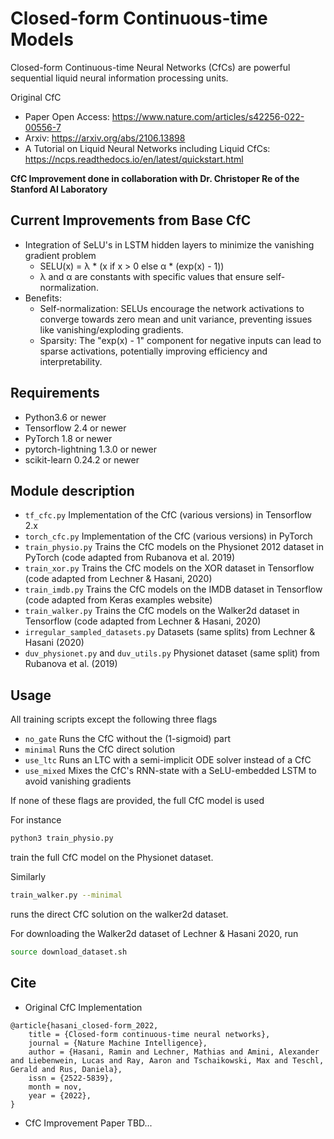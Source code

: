 # Closed-form Continuous-time Models

Closed-form Continuous-time Neural Networks (CfCs) are powerful sequential liquid neural information processing units. 

Original CfC 
- Paper Open Access: https://www.nature.com/articles/s42256-022-00556-7
- Arxiv: https://arxiv.org/abs/2106.13898
- A Tutorial on Liquid Neural Networks including Liquid CfCs: https://ncps.readthedocs.io/en/latest/quickstart.html

**CfC Improvement done in collaboration with Dr. Christoper Re of the Stanford AI Laboratory**

## Current Improvements from Base CfC

- Integration of SeLU's in LSTM hidden layers to minimize the vanishing gradient problem
	- SELU(x) = λ * (x if x > 0 else α * (exp(x) - 1))
	- λ and α are constants with specific values that ensure self-normalization.
- Benefits:
	- Self-normalization: SELUs encourage the network activations to converge towards zero mean and unit variance, preventing issues like vanishing/exploding gradients.
	- Sparsity: The "exp(x) - 1" component for negative inputs can lead to sparse activations, potentially improving efficiency and interpretability.

## Requirements

- Python3.6 or newer
- Tensorflow 2.4 or newer
- PyTorch 1.8 or newer
- pytorch-lightning 1.3.0 or newer
- scikit-learn 0.24.2 or newer

## Module description

- ```tf_cfc.py``` Implementation of the CfC (various versions) in Tensorflow 2.x
- ```torch_cfc.py``` Implementation of the CfC (various versions) in PyTorch
- ```train_physio.py``` Trains the CfC models on the Physionet 2012 dataset in PyTorch (code adapted from Rubanova et al. 2019)
- ```train_xor.py``` Trains the CfC models on the XOR dataset in Tensorflow (code adapted from Lechner & Hasani, 2020)
- ```train_imdb.py``` Trains the CfC models on the IMDB dataset in Tensorflow (code adapted from Keras examples website)
- ```train_walker.py``` Trains the CfC models on the Walker2d dataset in Tensorflow (code adapted from Lechner & Hasani, 2020)
- ```irregular_sampled_datasets.py``` Datasets (same splits) from Lechner & Hasani (2020)
- ```duv_physionet.py``` and ```duv_utils.py``` Physionet dataset (same split) from Rubanova et al. (2019)

## Usage

All training scripts except the following three flags

- ```no_gate``` Runs the CfC without the (1-sigmoid) part
- ```minimal``` Runs the CfC direct solution
- ```use_ltc``` Runs an LTC with a semi-implicit ODE solver instead of a CfC
- ```use_mixed``` Mixes the CfC's RNN-state with a SeLU-embedded LSTM to avoid vanishing gradients

If none of these flags are provided, the full CfC model is used

For instance 

```bash
python3 train_physio.py
```

train the full CfC model on the Physionet dataset.

Similarly

```bash
train_walker.py --minimal
```

runs the direct CfC solution on the walker2d dataset.

For downloading the Walker2d dataset of Lechner & Hasani 2020, run 

```bash
source download_dataset.sh
```

## Cite

- Original CfC Implementation
```
@article{hasani_closed-form_2022,
	title = {Closed-form continuous-time neural networks},
	journal = {Nature Machine Intelligence},
	author = {Hasani, Ramin and Lechner, Mathias and Amini, Alexander and Liebenwein, Lucas and Ray, Aaron and Tschaikowski, Max and Teschl, Gerald and Rus, Daniela},
	issn = {2522-5839},
	month = nov,
	year = {2022},
}
```

- CfC Improvement Paper TBD...
